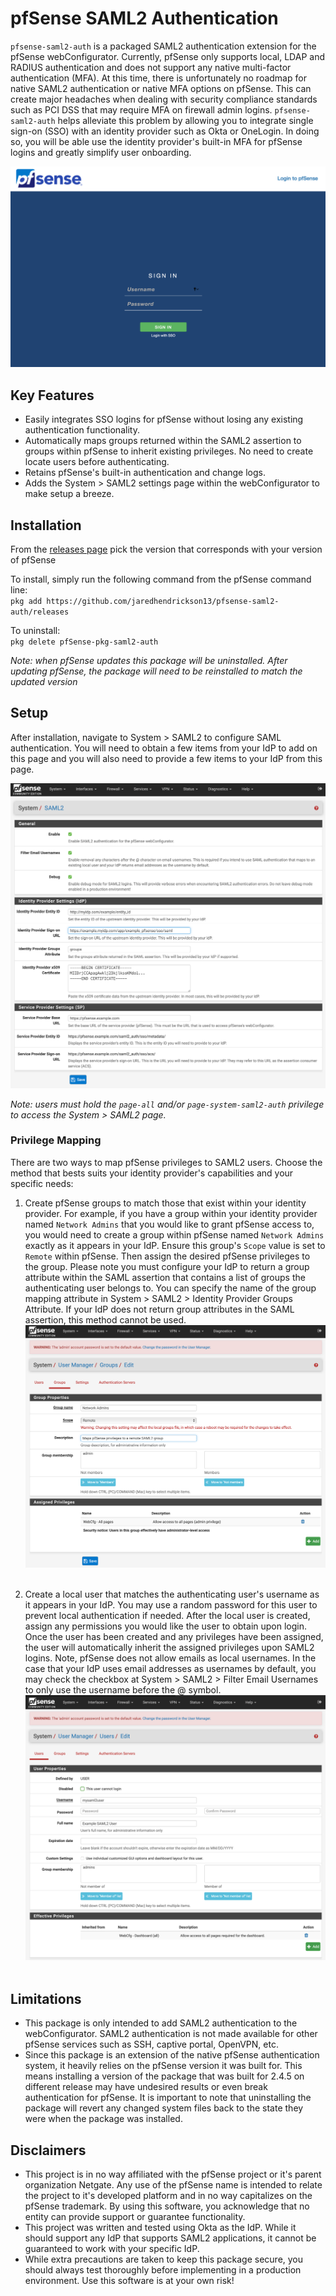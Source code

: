 # pfSense SAML2 Authentication
`pfsense-saml2-auth` is a packaged SAML2 authentication extension for the pfSense webConfigurator. Currently, pfSense 
only supports local, LDAP and RADIUS authentication and does not support any native multi-factor authentication (MFA). 
At this time, there is unfortunately no roadmap for native SAML2 authentication or native MFA options on pfSense.
This can create major headaches when dealing with security compliance standards such as PCI DSS that may require MFA on 
firewall admin logins. `pfsense-saml2-auth` helps alleviate this problem by allowing you to integrate single sign-on 
(SSO) with an identity provider such as Okta or OneLogin. In doing so, you will be able use the identity provider's 
built-in MFA for pfSense logins and greatly simplify user onboarding.
<br>

![sso_login_example_img](docs/img/sso_login.png)

## Key Features
- Easily integrates SSO logins for pfSense without losing any existing authentication functionality.
- Automatically maps groups returned within the SAML2 assertion to groups within pfSense to inherit existing privileges.
No need to create locate users before authenticating.
- Retains pfSense's built-in authentication and change logs.
- Adds the System > SAML2 settings page within the webConfigurator to make setup a breeze. 

## Installation 
From the [releases page](https://github.com/jaredhendrickson13/pfsense-saml2-auth/releases) pick the version that 
corresponds with your version of pfSense

To install, simply run the following command from the pfSense command line:<br>
`pkg add https://github.com/jaredhendrickson13/pfsense-saml2-auth/releases`

To uninstall:<br>
`pkg delete pfSense-pkg-saml2-auth`

_Note: when pfSense updates this package will be uninstalled. After updating pfSense, the package will need to be 
reinstalled to match the updated version_

## Setup
After installation, navigate to System > SAML2 to configure SAML authentication. You will need to obtain a few
items from your IdP to add on this page and you will also need to provide a few items to your IdP from this page.
<br>

![sso_settings_example_img](docs/img/sso_settings.png)

_Note: users must hold the `page-all` and/or `page-system-saml2-auth` privilege to access the System > SAML2 page._

### Privilege Mapping
There are two ways to map pfSense privileges to SAML2 users. Choose the method that bests suits your identity provider's
capabilities and your specific needs:

1) Create pfSense groups to match those that exist within your identity provider. For example,
if you have a group within your identity provider named `Network Admins` that you would like to grant pfSense access to,
you would need to create a group within pfSense named `Network Admins` exactly as it appears in your IdP. Ensure this
group's `Scope` value is set to `Remote` within pfSense. Then assign the desired pfSense privileges to the group. Please
note you must configure your IdP to return a group attribute within the SAML assertion that contains a list of groups
the authenticating user belongs to. You can specify the name of the group mapping attribute in System > SAML2 > Identity
Provider Groups Attribute. If your IdP does not return group attributes in the SAML assertion, this method cannot be 
used.
![sso_group_mapping_example_img](docs/img/sso_group_mapping.png)<br><br>

2) Create a local user that matches the authenticating user's username as it appears in your
IdP. You may use a random password for this user to prevent local authentication if needed. After the local user is 
created, assign any permissions you would like the user to obtain upon login. Once the user has been created and any
privileges have been assigned, the user will automatically inherit the assigned privileges upon SAML2 logins. Note,
pfSense does not allow emails as local usernames. In the case that your IdP uses email addresses as usernames by 
default, you may check the checkbox at System > SAML2 > Filter Email Usernames to only use the username before the @ 
symbol.
![sso_user_mapping_example_img](docs/img/sso_user_mapping.png)<br><br>

## Limitations
- This package is only intended to add SAML2 authentication to the webConfigurator. SAML2 authentication is not made
available for other pfSense services such as SSH, captive portal, OpenVPN, etc.
- Since this package is an extension of the native pfSense authentication system, it heavily relies on the pfSense 
version it was built for. This means installing a version of the package that was built for 2.4.5 on different release
may have undesired results or even break authentication for pfSense. It is important to note that uninstalling the 
package will revert any changed system files back to the state they were when the package was installed.

## Disclaimers
- This project is in no way affiliated with the pfSense project or it's parent organization Netgate. Any use of the 
pfSense name is intended to relate the project to it's developed platform and in no way capitalizes on the 
pfSense trademark. By using this software, you acknowledge that no entity can provide support or guarantee 
functionality. 
- This project was written and tested using Okta as the IdP. While it should support any IdP that supports SAML2 
applications, it cannot be guaranteed to work with your specific IdP.
- While extra precautions are taken to keep this package secure, you should always test thoroughly before implementing 
in a production environment. Use this software is at your own risk!